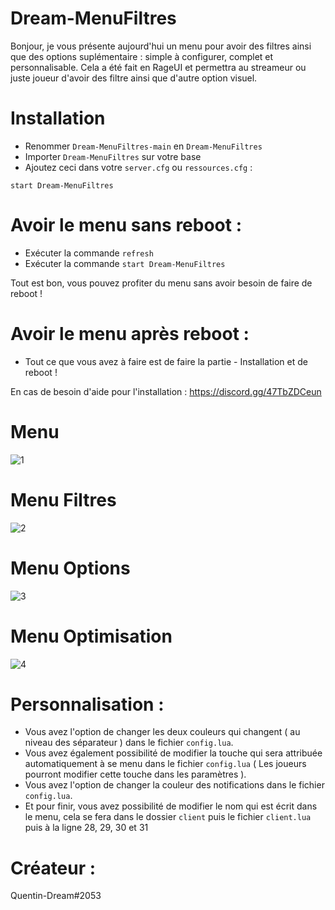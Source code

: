 # Dream-MenuFiltres
Bonjour, je vous présente aujourd'hui un menu pour avoir des filtres ainsi que des options suplémentaire : simple à configurer, complet et personnalisable. Cela a été fait en RageUI et permettra au streameur ou juste joueur d'avoir des filtre ainsi que d'autre option visuel.

# Installation
- Renommer `Dream-MenuFiltres-main` en `Dream-MenuFiltres`
- Importer `Dream-MenuFiltres` sur votre base
- Ajoutez ceci dans votre `server.cfg` ou  `ressources.cfg` :

```
start Dream-MenuFiltres
```
# Avoir le menu sans reboot :
- Exécuter la commande `refresh`
- Exécuter la commande `start Dream-MenuFiltres`

Tout est bon, vous pouvez profiter du menu sans avoir besoin de faire de reboot !

# Avoir le menu après reboot :
- Tout ce que vous avez à faire est de faire la partie - Installation et de reboot !


En cas de besoin d'aide pour l'installation : https://discord.gg/47TbZDCeun

# Menu 
![1](https://cdn.discordapp.com/attachments/942179659683098625/952608880385458216/1.PNG)
# Menu Filtres
![2](https://cdn.discordapp.com/attachments/942179659683098625/952608880620351529/2.PNG)
# Menu Options
![3](https://cdn.discordapp.com/attachments/942179659683098625/952608880976871464/3.PNG)
# Menu Optimisation
![4](https://cdn.discordapp.com/attachments/942179659683098625/952608881316626462/4.PNG)

# Personnalisation :

- Vous avez l'option de changer les deux couleurs qui changent ( au niveau des séparateur ) dans le fichier `config.lua`.
- Vous avez également possibilité de modifier la touche qui sera attribuée automatiquement à se menu dans le fichier `config.lua` ( Les joueurs pourront modifier cette touche dans les paramètres ).
- Vous avez l'option de changer la couleur des notifications dans le fichier `config.lua`.
- Et pour finir, vous avez possibilité de modifier le nom qui est écrit dans le menu, cela se fera dans le dossier `client` puis le fichier `client.lua` puis à la ligne 28, 29, 30 et 31

# Créateur :
Quentin-Dream#2053
